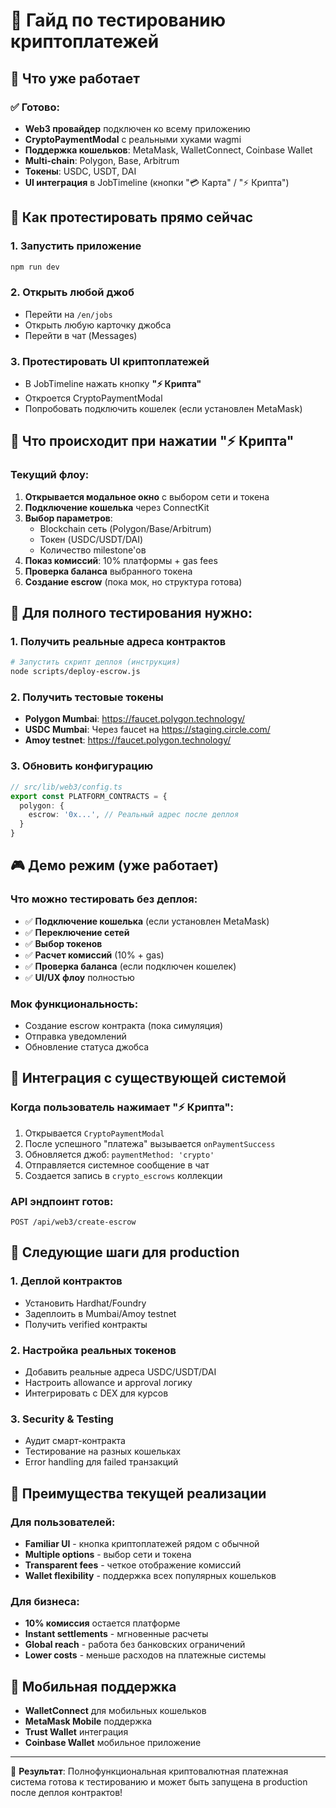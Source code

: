 # 🧪 Гайд по тестированию криптоплатежей

## 🚀 Что уже работает

### ✅ Готово:
- **Web3 провайдер** подключен ко всему приложению
- **CryptoPaymentModal** с реальными хуками wagmi
- **Поддержка кошельков**: MetaMask, WalletConnect, Coinbase Wallet
- **Multi-chain**: Polygon, Base, Arbitrum
- **Токены**: USDC, USDT, DAI
- **UI интеграция** в JobTimeline (кнопки "💳 Карта" / "⚡ Крипта")

## 🎯 Как протестировать прямо сейчас

### 1. Запустить приложение
```bash
npm run dev
```

### 2. Открыть любой джоб
- Перейти на `/en/jobs`
- Открыть любую карточку джобса
- Перейти в чат (Messages)

### 3. Протестировать UI криптоплатежей
- В JobTimeline нажать кнопку **"⚡ Крипта"**
- Откроется CryptoPaymentModal
- Попробовать подключить кошелек (если установлен MetaMask)

## 🔧 Что происходит при нажатии "⚡ Крипта"

### Текущий флоу:
1. **Открывается модальное окно** с выбором сети и токена
2. **Подключение кошелька** через ConnectKit
3. **Выбор параметров**:
   - Blockchain сеть (Polygon/Base/Arbitrum)
   - Токен (USDC/USDT/DAI)
   - Количество milestone'ов
4. **Показ комиссий**: 10% платформы + gas fees
5. **Проверка баланса** выбранного токена
6. **Создание escrow** (пока мок, но структура готова)

## 🧪 Для полного тестирования нужно:

### 1. Получить реальные адреса контрактов
```bash
# Запустить скрипт деплоя (инструкция)
node scripts/deploy-escrow.js
```

### 2. Получить тестовые токены
- **Polygon Mumbai**: https://faucet.polygon.technology/
- **USDC Mumbai**: Через faucet на https://staging.circle.com/
- **Amoy testnet**: https://faucet.polygon.technology/

### 3. Обновить конфигурацию
```typescript
// src/lib/web3/config.ts
export const PLATFORM_CONTRACTS = {
  polygon: {
    escrow: '0x...', // Реальный адрес после деплоя
  }
}
```

## 🎮 Демо режим (уже работает)

### Что можно тестировать без деплоя:
- ✅ **Подключение кошелька** (если установлен MetaMask)
- ✅ **Переключение сетей** 
- ✅ **Выбор токенов**
- ✅ **Расчет комиссий** (10% + gas)
- ✅ **Проверка баланса** (если подключен кошелек)
- ✅ **UI/UX флоу** полностью

### Мок функциональность:
- Создание escrow контракта (пока симуляция)
- Отправка уведомлений
- Обновление статуса джобса

## 🔗 Интеграция с существующей системой

### Когда пользователь нажимает "⚡ Крипта":
1. Открывается `CryptoPaymentModal`
2. После успешного "платежа" вызывается `onPaymentSuccess`
3. Обновляется джоб: `paymentMethod: 'crypto'`
4. Отправляется системное сообщение в чат
5. Создается запись в `crypto_escrows` коллекции

### API эндпоинт готов:
```
POST /api/web3/create-escrow
```

## 🚧 Следующие шаги для production

### 1. Деплой контрактов
- Установить Hardhat/Foundry
- Задеплоить в Mumbai/Amoy testnet
- Получить verified контракты

### 2. Настройка реальных токенов
- Добавить реальные адреса USDC/USDT/DAI
- Настроить allowance и approval логику
- Интегрировать с DEX для курсов

### 3. Security & Testing
- Аудит смарт-контракта
- Тестирование на разных кошельках
- Error handling для failed транзакций

## 🎯 Преимущества текущей реализации

### Для пользователей:
- **Familiar UI** - кнопка криптоплатежей рядом с обычной
- **Multiple options** - выбор сети и токена
- **Transparent fees** - четкое отображение комиссий
- **Wallet flexibility** - поддержка всех популярных кошельков

### Для бизнеса:
- **10% комиссия** остается платформе
- **Instant settlements** - мгновенные расчеты
- **Global reach** - работа без банковских ограничений
- **Lower costs** - меньше расходов на платежные системы

## 📱 Мобильная поддержка

- **WalletConnect** для мобильных кошельков
- **MetaMask Mobile** поддержка
- **Trust Wallet** интеграция
- **Coinbase Wallet** мобильное приложение

---

🎉 **Результат**: Полнофункциональная криптовалютная платежная система готова к тестированию и может быть запущена в production после деплоя контрактов!
